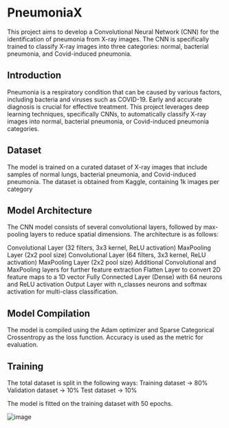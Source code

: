 # PneumoniaX
This project aims to develop a Convolutional Neural Network (CNN) for the identification of pneumonia from X-ray images. The CNN is specifically trained to classify X-ray images into three categories: normal, bacterial pneumonia, and Covid-induced pneumonia.

## Introduction
Pneumonia is a respiratory condition that can be caused by various factors, including bacteria and viruses such as COVID-19. Early and accurate diagnosis is crucial for effective treatment. This project leverages deep learning techniques, specifically CNNs, to automatically classify X-ray images into normal, bacterial pneumonia, or Covid-induced pneumonia categories.

## Dataset
The model is trained on a curated dataset of X-ray images that include samples of normal lungs, bacterial pneumonia, and Covid-induced pneumonia. The dataset is obtained from Kaggle, containing 1k images per category

## Model Architecture
The CNN model consists of several convolutional layers, followed by max-pooling layers to reduce spatial dimensions. The architecture is as follows:

Convolutional Layer (32 filters, 3x3 kernel, ReLU activation)
MaxPooling Layer (2x2 pool size)
Convolutional Layer (64 filters, 3x3 kernel, ReLU activation)
MaxPooling Layer (2x2 pool size)
Additional Convolutional and MaxPooling layers for further feature extraction
Flatten Layer to convert 2D feature maps to a 1D vector
Fully Connected Layer (Dense) with 64 neurons and ReLU activation
Output Layer with n_classes neurons and softmax activation for multi-class classification.

## Model Compilation
The model is compiled using the Adam optimizer and Sparse Categorical Crossentropy as the loss function. Accuracy is used as the metric for evaluation.

## Training
The total dataset is split in the following ways:
Training dataset -> 80%
Validation dataset -> 10%
Test dataset -> 10%

The model is fitted on the training dataset with 50 epochs.

![image](https://github.com/Wanderoooo/PneumoniaX/assets/137996848/9a2eaa82-e6bb-45d2-8e22-0983de44386d)
